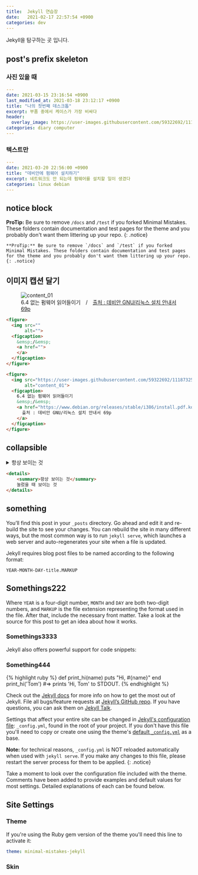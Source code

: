 ```yaml
---
title:  Jekyll 연습장
date:   2021-02-17 22:57:54 +0900
categories: dev
---
```


Jekyll을 탐구하는 곳 입니다.

## post's prefix skeleton

### 사진 있을 때
```yaml
---
date: 2021-03-15 23:16:54 +0900
last_modified_at: 2021-03-18 23:12:17 +0900
title: "나의 첫번째 데스크톱"
excerpt: 부품 중에서 케이스가 가장 비싸다
header:
  overlay_image: https://user-images.githubusercontent.com/59322692/111871299-873a2300-89cc-11eb-88a7-a7e3461803ad.jpeg
categories: diary computer
---
```

### 텍스트만
```yaml
---
date: 2021-03-20 22:56:00 +0900
title: "데비안에 펌웨어 설치하기"
excerpt: 네트워크도 안 되는데 펌웨어를 설치할 일이 생겼다
categories: linux debian
---
```

## notice block

**ProTip:** Be sure to remove `/docs` and `/test` if you forked Minimal Mistakes. These folders contain documentation and test pages for the theme and you probably don't want them littering up your repo.
{: .notice}

```text
**ProTip:** Be sure to remove `/docs` and `/test` if you forked Minimal Mistakes. These folders contain documentation and test pages for the theme and you probably don't want them littering up your repo.
{: .notice}
```

## 이미지 캡션 달기

<figure>
  <img src="https://user-images.githubusercontent.com/59322692/111873258-cc615380-89d2-11eb-9b65-dcbd6f6caf60.png"
       alt="content_01">
  <figcaption>6.4 없는 펌웨어 읽어들이기&emsp;/&emsp;<a href="https://www.debian.org/releases/stable/i386/install.pdf.ko">출처 : 데비안 GNU/리눅스 설치 안내서 69p</a></figcaption>
</figure>

```html
<figure>
  <img src=""
       alt="">
  <figcaption>
    &emsp;/&emsp;
    <a href="">
    </a>
  </figcaption>
</figure>

<figure>
  <img src="https://user-images.githubusercontent.com/59322692/111873258-cc615380-89d2-11eb-9b65-dcbd6f6caf60.png"
       alt="content_01">
  <figcaption>
    6.4 없는 펌웨어 읽어들이기
    &emsp;/&emsp;
    <a href="https://www.debian.org/releases/stable/i386/install.pdf.ko">
      출처 : 데비안 GNU/리눅스 설치 안내서 69p
    </a>
  </figcaption>
</figure>
```

## collapsible

<details>
    <summary>항상 보이는 것</summary>
    눌렀을 때 보이는 것
</details>

```html
<details>
    <summary>항상 보이는 것</summary>
    눌렀을 때 보이는 것
</details>
```

## something

You’ll find this post in your `_posts` directory. Go ahead and edit it and re-build the site to see your changes. You can rebuild the site in many different ways, but the most common way is to run `jekyll serve`, which launches a web server and auto-regenerates your site when a file is updated.

Jekyll requires blog post files to be named according to the following format:

`YEAR-MONTH-DAY-title.MARKUP`

## Somethings222

Where `YEAR` is a four-digit number, `MONTH` and `DAY` are both two-digit numbers, and `MARKUP` is the file extension representing the format used in the file. After that, include the necessary front matter. Take a look at the source for this post to get an idea about how it works.

### Somethings3333

Jekyll also offers powerful support for code snippets:

### Something444

{% highlight ruby %}
def print_hi(name)
  puts "Hi, #{name}"
end
print_hi('Tom')
#=> prints 'Hi, Tom' to STDOUT.
{% endhighlight %}

Check out the [Jekyll docs][jekyll-docs] for more info on how to get the most out of Jekyll. File all bugs/feature requests at [Jekyll’s GitHub repo][jekyll-gh]. If you have questions, you can ask them on [Jekyll Talk][jekyll-talk].

[jekyll-docs]: https://jekyllrb.com/docs/home
[jekyll-gh]:   https://github.com/jekyll/jekyll
[jekyll-talk]: https://talk.jekyllrb.com/

Settings that affect your entire site can be changed in [Jekyll's configuration file](https://jekyllrb.com/docs/configuration/): `_config.yml`, found in the root of your project. If you don't have this file you'll need to copy or create one using the theme's [default `_config.yml`](https://github.com/mmistakes/minimal-mistakes/blob/master/_config.yml) as a base.

**Note:** for technical reasons, `_config.yml` is NOT reloaded automatically when used with `jekyll serve`. If you make any changes to this file, please restart the server process for them to be applied.
{: .notice}

Take a moment to look over the configuration file included with the theme. Comments have been added to provide examples and default values for most settings. Detailed explanations of each can be found below.

## Site Settings

### Theme

If you're using the Ruby gem version of the theme you'll need this line to activate it:

```yaml
theme: minimal-mistakes-jekyll
```

### Skin
